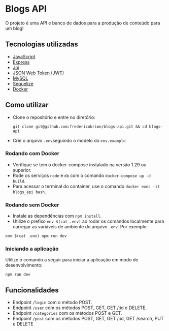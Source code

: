 # Blogs API
O projeto é uma API e banco de dados para a produção de conteúdo para um blog!

## Tecnologias utilizadas
- <a href="https://developer.mozilla.org/en-US/docs/Web/JavaScript" target="_blank">JavaScript</a>
- <a href="https://expressjs.com/" target="_blank">Express</a>
- <a href="https://joi.dev/">Joi</a>
- <a href="https://jwt.io/" target="_blank">JSON Web Token (JWT)</a>
- <a href="https://www.mysql.com/" target="_blank">MySQL</a>
- <a href="https://sequelize.org/" target="_blank">Sequelize</a>
- <a href="https://www.docker.com/" target="_blank">Docker</a>

## Como utilizar
- Clone o repositório e entre no diretório:
  ```
  git clone git@github.com:fredericobrion/blogs-api.git && cd blogs-api
  ```
- Crie o arquivo ```.env```seguindo o modelo do ```env.example```

### Rodando com Docker
- Verifique se tem o docker-compose instalado na versão 1.29 ou superior.
- Rode os serviços ```node``` e ```db``` com o comando ```docker-compose up -d build```.
- Para acessar o terminal do container, use o comando ```docker exec -it blogs_api bash```.

### Rodando sem Docker
- Instale as dependências com ```npm install```.
- Utilize o prefixo ```env $(cat .env)``` ao rodar os comandos localmente para carregar as variáveis de ambiente do arquivo ```.env```. Por exemplo:
```
env $(cat .env) npm run dev
```
### Iniciando a aplicação
Utilize o comando a seguir para iniciar a aplicação em modo de desenvolvimento:
```
npm run dev
```
## Funcionalidades
- Endpoint ```/login``` com o método POST.
- Endpoint ```/user``` com os métodos POST, GET, GET /:id e DELETE.
- Endpoint ```/categories``` com os métodos POST e GET.
- Endpoint ```/post``` com os métodos POST, GET, GET /:id, GET /search, PUT e DELETE

